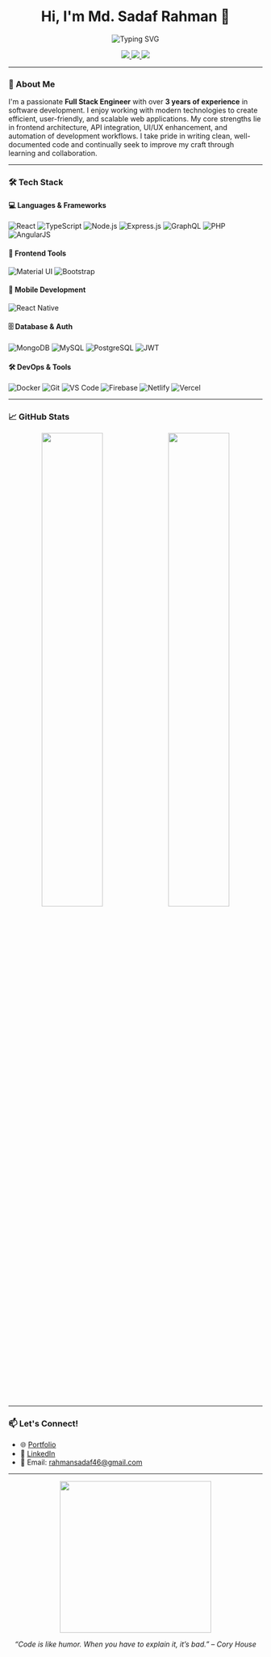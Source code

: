 <h1 align="center">Hi, I'm Md. Sadaf Rahman 👋</h1>

<p align="center">
  <img src="https://readme-typing-svg.herokuapp.com?font=Fira+Code&weight=500&size=22&pause=1000&color=1A77D4&center=true&vCenter=true&multiline=true&width=600&lines=Full+Stack+Engineer;DevOps+Enthusiast;UI%2FUX+Explorer;Clean+Code+Advocate" alt="Typing SVG" />
</p>

<p align="center">
  <a href="https://sadafrahman.netlify.app" target="_blank">
    <img src="https://img.shields.io/badge/Portfolio-sadafrahman.netlify.app-1f8ef1?style=for-the-badge&logo=google-chrome&logoColor=white" />
  </a>
  <a href="mailto:rahmansadaf46@gmail.com">
    <img src="https://img.shields.io/badge/Email-rahmansadaf46@gmail.com-red?style=for-the-badge&logo=gmail&logoColor=white" />
  </a>
  <a href="https://linkedin.com/in/md-sadaf-rahman-3695a21b1" target="_blank">
    <img src="https://img.shields.io/badge/LinkedIn-md--sadaf--rahman-blue?style=for-the-badge&logo=linkedin&logoColor=white" />
  </a>
</p>

---

### 🚀 About Me

I'm a passionate **Full Stack Engineer** with over **3 years of experience** in software development. I enjoy working with modern technologies to create efficient, user-friendly, and scalable web applications. My core strengths lie in frontend architecture, API integration, UI/UX enhancement, and automation of development workflows. I take pride in writing clean, well-documented code and continually seek to improve my craft through learning and collaboration.

---

### 🛠️ Tech Stack

#### 💻 Languages & Frameworks
![React](https://img.shields.io/badge/-React-61DAFB?logo=react&logoColor=black&style=flat-square)
![TypeScript](https://img.shields.io/badge/-TypeScript-007acc?logo=typescript&logoColor=white&style=flat-square)
![Node.js](https://img.shields.io/badge/-Node.js-339933?logo=nodedotjs&logoColor=white&style=flat-square)
![Express.js](https://img.shields.io/badge/-Express.js-000000?logo=express&logoColor=white&style=flat-square)
![GraphQL](https://img.shields.io/badge/-GraphQL-E10098?logo=graphql&logoColor=white&style=flat-square)
![PHP](https://img.shields.io/badge/-PHP-777BB4?logo=php&logoColor=white&style=flat-square)
![AngularJS](https://img.shields.io/badge/-AngularJS-DD0031?logo=angularjs&logoColor=white&style=flat-square)

#### 🎨 Frontend Tools
![Material UI](https://img.shields.io/badge/-MaterialUI-007FFF?logo=mui&logoColor=white&style=flat-square)
![Bootstrap](https://img.shields.io/badge/-Bootstrap-7952B3?logo=bootstrap&logoColor=white&style=flat-square)

#### 📱 Mobile Development
![React Native](https://img.shields.io/badge/-ReactNative-61DAFB?logo=react&logoColor=black&style=flat-square)

#### 🗄️ Database & Auth
![MongoDB](https://img.shields.io/badge/-MongoDB-47A248?logo=mongodb&logoColor=white&style=flat-square)
![MySQL](https://img.shields.io/badge/-MySQL-4479A1?logo=mysql&logoColor=white&style=flat-square)
![PostgreSQL](https://img.shields.io/badge/-PostgreSQL-336791?logo=postgresql&logoColor=white&style=flat-square)
![JWT](https://img.shields.io/badge/-JWT-000000?logo=jsonwebtokens&logoColor=white&style=flat-square)

#### 🛠️ DevOps & Tools
![Docker](https://img.shields.io/badge/-Docker-2496ED?logo=docker&logoColor=white&style=flat-square)
![Git](https://img.shields.io/badge/-Git-F05032?logo=git&logoColor=white&style=flat-square)
![VS Code](https://img.shields.io/badge/-VSCode-007ACC?logo=visualstudiocode&logoColor=white&style=flat-square)
![Firebase](https://img.shields.io/badge/-Firebase-FFCA28?logo=firebase&logoColor=black&style=flat-square)
![Netlify](https://img.shields.io/badge/-Netlify-00C7B7?logo=netlify&logoColor=white&style=flat-square)
![Vercel](https://img.shields.io/badge/-Vercel-000000?logo=vercel&logoColor=white&style=flat-square)

---

### 📈 GitHub Stats

<p align="center">
  <img src="https://github-readme-stats.vercel.app/api?username=rahmansadaf46&show_icons=true&theme=radical" width="49%" />
  <img src="https://github-readme-stats.vercel.app/api/top-langs/?username=rahmansadaf46&layout=compact&theme=radical" width="49%" />
</p>

---

### 📫 Let's Connect!

- 🌐 [Portfolio](https://sadafrahman.netlify.app)
- 💼 [LinkedIn](https://linkedin.com/in/md-sadaf-rahman-3695a21b1)
- 📧 Email: rahmansadaf46@gmail.com

---

<p align="center">
  <img src="https://media.giphy.com/media/qgQUggAC3Pfv687qPC/giphy.gif" width="300" />
</p>

<p align="center"><em>“Code is like humor. When you have to explain it, it’s bad.” – Cory House</em></p>
